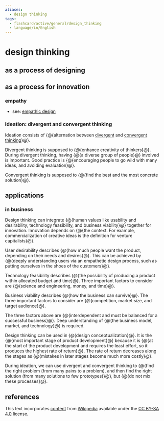 ```yaml
---
aliases:
  - design thinking
tags:
  - flashcard/active/general/design_thinking
  - language/in/English
---
```


# design thinking

## as a process of designing

## as a process for innovation

### empathy

- see: [empathic design](empathic%20design.md)

### ideation: divergent and convergent thinking

Ideation consists of {@{alternation between [divergent](divergent%20thinking.md) and [convergent thinking](convergent%20thinking.md)}@}. <!--SR:!2025-06-03,301,330-->

Divergent thinking is supposed to {@{enhance creativity of thinkers}@}. During divergent thinking, having {@{a diverse group of people}@} involved is important. Good practice is {@{encouraging people to go wild with many ideas, and avoiding evaluation}@}. <!--SR:!2025-01-17,192,310!2025-06-08,304,330!2025-01-21,182,310-->

Convergent thinking is supposed to {@{find the best and the most concrete solution}@}. <!--SR:!2025-01-19,192,310-->

## applications

### in business

Design thinking can integrate {@{human values like usability and desirability, technology feasibility, and business viability}@} together for innovation. Innovation depends on {@{the context. For example, commercialization of creative ideas is the definition for venture capitalists}@}. <!--SR:!2025-11-13,362,270!2025-04-09,256,330-->

User desirability describes {@{how much people want the product, depending on their needs and desires}@}. This can be achieved by {@{deeply understanding users via an empathetic design process, such as putting ourselves in the shoes of the customers}@}. <!--SR:!2025-07-07,301,290!2025-03-11,200,270-->

Technology feasibility describes {@{the possibility of producing a product within allocated budget and time}@}. Three important factors to consider are {@{science and engineering, money, and time}@}. <!--SR:!2026-03-26,512,310!2025-03-26,247,330-->

Business viability describes {@{how the business can survive}@}. The three important factors to consider are {@{competition, market size, and target audience}@}. <!--SR:!2025-03-25,229,290!2025-03-22,202,270-->

The three factors above are {@{interdependent and must be balanced for a successful business}@}. Deep understanding of {@{the business model, market, and technology}@} is required. <!--SR:!2025-04-28,255,290!2025-01-05,155,270-->

Design thinking can be used in {@{design conceptualization}@}. It is the {@{most important stage of product development}@} because it is {@{at the start of the product development and requires the least effort, so it produces the highest rate of return}@}. The rate of return decreases along the stages as {@{mistakes in later stages become much more costly}@}. <!--SR:!2024-11-17,142,290!2025-01-03,176,310!2026-03-21,505,310!2025-09-22,338,290-->

During ideation, we can use divergent and convergent thinking to {@{find the right problem (from many pains to a problem), and then find the right solution (from many solutions to few prototypes)}@}, but {@{do not mix these processes}@}. <!--SR:!2026-02-21,465,290!2025-03-06,213,310-->

## references

This text incorporates [content](https://en.wikipedia.org/wiki/design_thinking) from [Wikipedia](Wikipedia.md) available under the [CC BY-SA 4.0](https://creativecommons.org/licenses/by-sa/4.0/) license.
